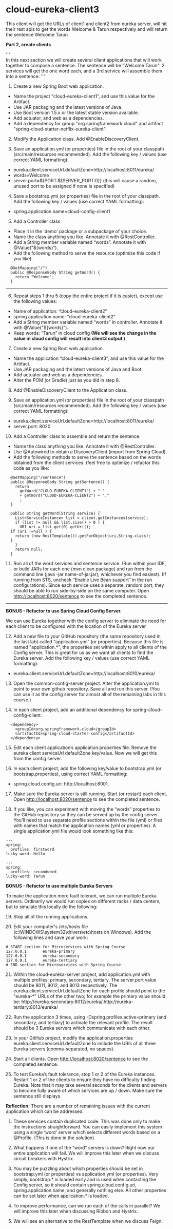 # cloud-eureka-client3
This client will get the URLs of client1 and client2 from eureka server, will hit their rest apis to get the words Welcome &amp; Tarun respectively  and will return the sentence Welcome Tarun 

**Part 2, create clients** 
    
 '''   
    In this next section we will create several client applications that will work together to compose a sentence.  The sentence will be "Welcome Tarun".  2 services will get the one word each, and a 3rd service will assemble them into a sentence.
'''

1. Create a new Spring Boot web application.  
  - Name the project "cloud-eureka-client1”, and use this value for the Artifact.  
  - Use JAR packaging and the latest versions of Java.  
  - Use Boot version 1.5.x or the latest stable version available.  
  - Add actuator,  and web as a dependencies.
  - Add a dependency for group "org.springframework.cloud" and artifact "spring-cloud-starter-netflix-eureka-client".

2. Modify the Application class.  Add @EnableDiscoveryClient.

3. Save an application.yml (or properties) file in the root of your classpath (src/main/resources recommended).  Add the following key / values (use correct YAML formatting):
  - eureka.client.serviceUrl.defaultZone=http://localhost:8011/eureka/
  - words=Welcome
  - server.port=${PORT:${SERVER_PORT:0}}
(this will cause a random, unused port to be assigned if none is specified)

4. Save a bootstrap.yml (or properties) file in the root of your classpath.  Add the following key / values (use correct YAML formatting):
  - spring.application.name=cloud-config-client1

5. Add a Controller class
  - Place it in the 'demo' package or a subpackage of your choice.
  - Name the class anything you like.  Annotate it with @RestController.
  - Add a String member variable named “words”.  Annotate it with @Value("${words}”).
  - Add the following method to serve the resource (optimize this code if you like):
  ```
    @GetMapping("/")
    public @ResponseBody String getWord() {
      return "Welcome";
    }
  ```
------------------------------------------------------------------
6. Repeat steps 1 thru 5 (copy the entire project if it is easier), except use the following values:
  - Name of application: “cloud-eureka-client2”
  - spring.application.name: “cloud-eureka-client2”
  - Add a String member variable named “words” in controller. Annotate it with @Value("${words}”).
  - Keep words: “Tarun” in cloud config **(We will see the change in the value in cloud config will result into client3 output  )**

7. Create a new Spring Boot web application.  
  - Name the application “cloud-eureka-client3”, and use this value for the Artifact.  
  - Use JAR packaging and the latest versions of Java and Boot.  
  - Add actuator and web as a dependencies.  
  - Alter the POM (or Gradle) just as you did in step 8. 

8. Add @EnableDiscoveryClient to the Application class.  

9. Save an application.yml (or properties) file in the root of your classpath (src/main/resources recommended).  Add the following key / values (use correct YAML formatting):
  - eureka.client.serviceUrl.defaultZone=http://localhost:8011/eureka/
  - server.port: 8020

10. Add a Controller class to assemble and return the sentence:
  - Name the class anything you like.  Annotate it with @RestController.
  - Use @Autowired to obtain a DiscoveryClient (import from Spring Cloud).
  - Add the following methods to serve the sentence based on the words obtained from the client services. (feel free to optimize / refactor this code as you like:
  ```
    @GetMapping("/sentence")
    public @ResponseBody String getSentence() {
      return 
        getWord("CLOUD-EUREKA-CLIENT1") + " "
        + getWord("CLOUD-EUREKA-CLIENT2") + "."
        ;
    }
    
    public String getWord(String service) {
      List<ServiceInstance> list = client.getInstances(service);
      if (list != null && list.size() > 0 ) {
        URI uri = list.get(0).getUri();
	if (uri !=null ) {
	  return (new RestTemplate()).getForObject(uri,String.class);
	}
      }
      return null;
    }
  ```

11. Run all of the word services and sentence service.  (Run within your IDE, or build JARs for each one (mvn clean package) and run from the command line (java -jar name-of-jar.jar), whichever you find easiest).  (If running from STS, uncheck “Enable Live Bean support” in the run configurations).  Since each service uses a separate, random port, they should be able to run side-by-side on the same computer.  Open [http://localhost:8020/sentence](http://localhost:8020/sentence) to see the completed sentence.

---

**BONUS - Refactor to use Spring Cloud Config Server.**  

  We can use Eureka together with the config server to eliminate the need for each client to be configured with the location of the Eureka server

12. Add a new file to your GitHub repository (the same repository used in the last lab) called “application.yml” (or properties).  Because this file is named "application.*", the properties set within apply to all clients of the Config server.  This is great for us as we want all clients to find the Eureka server.  Add the following key / values (use correct YAML formatting):
  - eureka.client.serviceUrl.defaultZone=http://localhost:8010/eureka/ 

13. Open the common-config-server project.   Alter the application.yml to point to your own github repository.  Save all and run this server.  (You can use it as the config server for almost all of the remaining labs in this course.)  

14. In each client project, add an additional dependency for spring-cloud-config-client: 

```
  <dependency>
    <groupId>org.springframework.cloud</groupId>
    <artifactId>spring-cloud-starter-config</artifactId>
  </dependency>
```

15. Edit each client application’s application.properties file.  Remove the eureka client serviceUrl defaultZone key/value.  Now we will get this from the config server.

16. In each client project, add the following key/value to bootstrap.yml (or bootstrap.properties), using correct YAML formatting: 
  - spring.cloud.config.uri: http://localhost:8001.
  
17. Make sure the Eureka server is still running.  Start (or restart) each client. Open [http://localhost:8020/sentence](http://localhost:8020/sentence) to see the completed sentence.

18. If you like, you can experiment with moving the “words” properties to the GitHub repository so they can be served up by the config server.  You’ll need to use separate profile sections within the file (yml) or files with names that match the application names (yml or properties).  A single application.yml file would look something like this:

  ```
  ---
  spring:
    profiles: firstword
  lucky-word: Hello
  
  ---
  spring:
    profiles: secondword
  lucky-word: Tarun

  ```

  **BONUS - Refactor to use multiple Eureka Servers**  
    
  To make the application more fault tolerant, we can run multiple Eureka servers.  Ordinarily we would run copies on different racks / data centers, but to simulate this locally do the following:

19.  Stop all of the running applications.

20.  Edit your computer's /etc/hosts file (c:\WINDOWS\system32\drivers\etc\hosts on Windows).  Add the following lines and save your work:

  ```
  # START section for Microservices with Spring Course
  127.0.0.1       eureka-primary
  127.0.0.1       eureka-secondary
  127.0.0.1       eureka-tertiary
  # END section for Microservices with Spring Course
  ```

21.  Within the cloud-eureka-server project, add application.yml with multiple profiles:
primary, secondary, tertiary.  The server.port value should be 8011, 8012, and 8013 respectively.  The eureka.client.serviceUrl.defaultZone for each profile should point to the "eureka-*" URLs of the other two; for example the primary value should be: http://eureka-secondary:8012/eureka/,http://eureka-tertiary:8013/eureka/

22.  Run the application 3 times, using -Dspring.profiles.active=primary (and secondary, and tertiary) to activate the relevant profile.  The result should be 3 Eureka servers which communicate with each other.

23.  In your GitHub project, modify the application.properties eureka.client.serviceUrl.defaultZone to include the URIs of all three Eureka servers (comma-separated, no spaces).

24.  Start all clients.  Open [http://localhost:8020/sentence](http://localhost:8020/sentence) to see the completed sentence.

25.  To test Eureka’s fault tolerance, stop 1 or 2 of the Eureka instances.  Restart 1 or 2 of the clients to ensure they have no difficulty finding Eureka.  Note that it may take several seconds for the clients and servers to become fully aware of which services are up / down.  Make sure the sentence still displays.


**Reflection:**  There are a number of remaining issues with the current application which can be addressed.

1. These services contain duplicated code.  This was done only to make the instructions straightforward.  You can easily implement this system using a single ‘word’ server which selects different words based on a @Profile.  (This is done in the solution)

2. What happens if one of the “word” servers is down?  Right now our entire application will fail.  We will improve this later when we discuss circuit breakers with Hystrix.

3. You may be puzzling about which properties should be set in bootstrap.yml (or properties) vs application.yml (or properties).  Very simply, bootstrap.* is loaded early and is used when contacting the Config server, so it should contain spring.cloud.config.uri, spring.application.name, and generally nothing else.  All other properties can be set later when application.* is loaded.  

4. To improve performance, can we run each of the calls in parallel?  We will improve this later when discussing Ribbon and Hystrix.

5. We will see an alternative to the RestTemplate when we discuss Feign.

